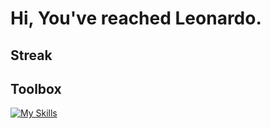 # Hi, You've reached Leonardo.

## Streak

## Toolbox
[![My Skills](https://skillicons.dev/icons?i=html,css,tailwind,js,ts,nodejs,react,nextjs,express,py,django,php,symfony,figma,mint,bash,wordpress,postgres,mysql&perline=9)](https://skillicons.dev)

